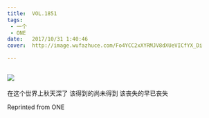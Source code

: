 ```yaml
---
title:	VOL.1851
tags:
 - 一个
 - ONE
date:	2017/10/31 1:40:46
cover:	http://image.wufazhuce.com/Fo4YCC2xXYRMJV8dXUeVICfYX_Di

---
```

![](http://image.wufazhuce.com/Fo4YCC2xXYRMJV8dXUeVICfYX_Di)
---

在这个世界上秋天深了 该得到的尚未得到 该丧失的早已丧失
 
Reprinted from ONE
